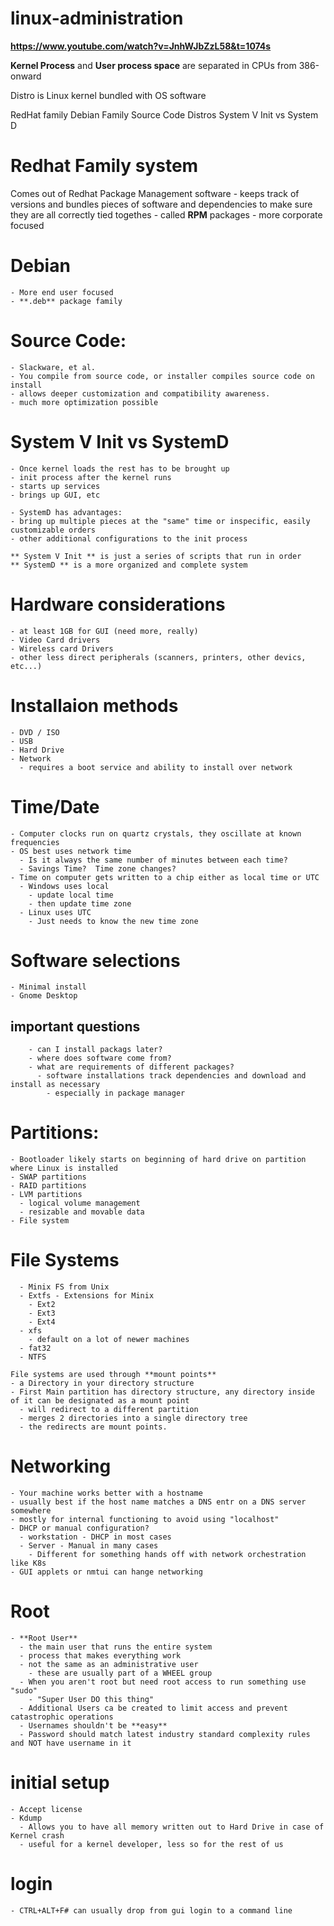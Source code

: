 # linux-administration

**https://www.youtube.com/watch?v=JnhWJbZzL58&t=1074s**

**Kernel Process** and **User process space** are separated in CPUs from 386-onward

Distro is Linux kernel bundled with OS software

RedHat family
Debian Family
Source Code Distros
System V Init vs System D

# Redhat Family system
Comes out of Redhat Package Management software
    - keeps track of versions and bundles pieces of software and dependencies to make sure they are all correctly tied togethes
    - called **RPM** packages
    - more corporate focused
  
# Debian
    - More end user focused
    - **.deb** package family

# Source Code:
    - Slackware, et al.
    - You compile from source code, or installer compiles source code on install
    - allows deeper customization and compatibility awareness.
    - much more optimization possible

# System V Init vs SystemD
    - Once kernel loads the rest has to be brought up
    - init process after the kernel runs
    - starts up services
    - brings up GUI, etc

    - SystemD has advantages:
    - bring up multiple pieces at the "same" time or inspecific, easily customizable orders
    - other additional configurations to the init process

    ** System V Init ** is just a series of scripts that run in order
    ** SystemD ** is a more organized and complete system



# Hardware considerations
    - at least 1GB for GUI (need more, really)
    - Video Card drivers
    - Wireless card Drivers
    - other less direct peripherals (scanners, printers, other devics, etc...)

# Installaion methods
    - DVD / ISO
    - USB
    - Hard Drive
    - Network
      - requires a boot service and ability to install over network
  
# Time/Date
    - Computer clocks run on quartz crystals, they oscillate at known frequencies
    - OS best uses network time
      - Is it always the same number of minutes between each time?
      - Savings Time?  Time zone changes?
    - Time on computer gets written to a chip either as local time or UTC
      - Windows uses local
        - update local time
        - then update time zone
      - Linux uses UTC
        - Just needs to know the new time zone
  

  # Software selections
    - Minimal install
    - Gnome Desktop
##      important questions
        - can I install packags later?
        - where does software come from?
        - what are requirements of different packages?
          - software installations track dependencies and download and install as necessary
            - especially in package manager

# Partitions:
    - Bootloader likely starts on beginning of hard drive on partition where Linux is installed
    - SWAP partitions
    - RAID partitions
    - LVM partitions
      - logical volume management
      - resizable and movable data
    - File system


# File Systems
      - Minix FS from Unix
      - Extfs - Extensions for Minix
        - Ext2
        - Ext3
        - Ext4
      - xfs
        - default on a lot of newer machines
      - fat32
      - NTFS

    File systems are used through **mount points**
    - a Directory in your directory structure
    - First Main partition has directory structure, any directory inside of it can be designated as a mount point
      - will redirect to a different partition
      - merges 2 directories into a single directory tree
      - the redirects are mount points.
  
  # Networking
    - Your machine works better with a hostname
    - usually best if the host name matches a DNS entr on a DNS server somewhere
    - mostly for internal functioning to avoid using "localhost"
    - DHCP or manual configuration?
      - workstation - DHCP in most cases
      - Server - Manual in many cases
        - Different for something hands off with network orchestration like K8s
    - GUI applets or nmtui can hange networking
  
  # Root
    - **Root User**
      - the main user that runs the entire system
      - process that makes everything work
      - not the same as an administrative user
        - these are usually part of a WHEEL group
      - When you aren't root but need root access to run something use "sudo"
        - "Super User DO this thing"
      - Additional Users ca be created to limit access and prevent catastrophic operations
      - Usernames shouldn't be **easy**
      - Password should match latest industry standard complexity rules and NOT have username in it
  
# initial setup
    - Accept license
    - Kdump
      - Allows you to have all memory written out to Hard Drive in case of Kernel crash
      - useful for a kernel developer, less so for the rest of us
  
# login
    - CTRL+ALT+F# can usually drop from gui login to a command line
  
  
